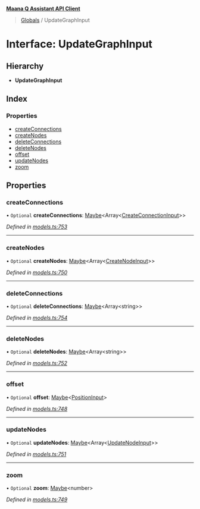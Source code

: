 **[Maana Q Assistant API Client](../README.md)**

> [Globals](../README.md) / UpdateGraphInput

# Interface: UpdateGraphInput

## Hierarchy

* **UpdateGraphInput**

## Index

### Properties

* [createConnections](updategraphinput.md#createconnections)
* [createNodes](updategraphinput.md#createnodes)
* [deleteConnections](updategraphinput.md#deleteconnections)
* [deleteNodes](updategraphinput.md#deletenodes)
* [offset](updategraphinput.md#offset)
* [updateNodes](updategraphinput.md#updatenodes)
* [zoom](updategraphinput.md#zoom)

## Properties

### createConnections

• `Optional` **createConnections**: [Maybe](../README.md#maybe)\<Array\<[CreateConnectionInput](createconnectioninput.md)>>

*Defined in [models.ts:753](https://github.com/maana-io/q-assistant-client/blob/1a0616f/src/models.ts#L753)*

___

### createNodes

• `Optional` **createNodes**: [Maybe](../README.md#maybe)\<Array\<[CreateNodeInput](createnodeinput.md)>>

*Defined in [models.ts:750](https://github.com/maana-io/q-assistant-client/blob/1a0616f/src/models.ts#L750)*

___

### deleteConnections

• `Optional` **deleteConnections**: [Maybe](../README.md#maybe)\<Array\<string>>

*Defined in [models.ts:754](https://github.com/maana-io/q-assistant-client/blob/1a0616f/src/models.ts#L754)*

___

### deleteNodes

• `Optional` **deleteNodes**: [Maybe](../README.md#maybe)\<Array\<string>>

*Defined in [models.ts:752](https://github.com/maana-io/q-assistant-client/blob/1a0616f/src/models.ts#L752)*

___

### offset

• `Optional` **offset**: [Maybe](../README.md#maybe)\<[PositionInput](positioninput.md)>

*Defined in [models.ts:748](https://github.com/maana-io/q-assistant-client/blob/1a0616f/src/models.ts#L748)*

___

### updateNodes

• `Optional` **updateNodes**: [Maybe](../README.md#maybe)\<Array\<[UpdateNodeInput](updatenodeinput.md)>>

*Defined in [models.ts:751](https://github.com/maana-io/q-assistant-client/blob/1a0616f/src/models.ts#L751)*

___

### zoom

• `Optional` **zoom**: [Maybe](../README.md#maybe)\<number>

*Defined in [models.ts:749](https://github.com/maana-io/q-assistant-client/blob/1a0616f/src/models.ts#L749)*
